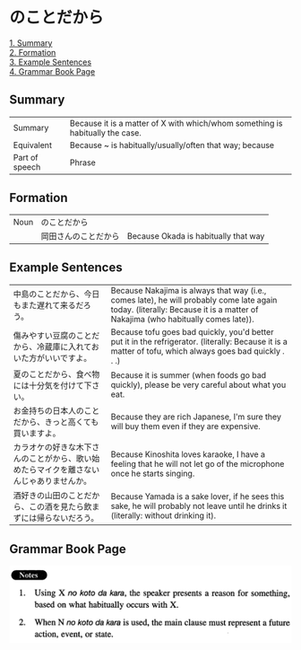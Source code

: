 # のことだから

[1. Summary](#summary)<br>
[2. Formation](#formation)<br>
[3. Example Sentences](#example-sentences)<br>
[4. Grammar Book Page](#grammar-book-page)<br>


## Summary

<table><tr>   <td>Summary</td>   <td>Because it is a matter of X with which/whom something is habitually the case.</td></tr><tr>   <td>Equivalent</td>   <td>Because ~ is habitually/usually/often that way; because</td></tr><tr>   <td>Part of speech</td>   <td>Phrase</td></tr></table>

## Formation

<table class="table"><tbody><tr class="tr head"><td class="td"><span class="bold">Noun</span></td><td class="td"><span class="concept">のことだから</span></td><td class="td"></td></tr><tr class="tr"><td class="td"></td><td class="td"><span>岡田さん</span><span class="concept">のことだから</span></td><td class="td"><span>Because Okada is habitually that way</span></td></tr></tbody></table>

## Example Sentences

<table><tr>   <td>中島のことだから、今日もまた遅れて来るだろう。</td>   <td>Because Nakajima is always that way (i.e., comes late), he will probably come late again today. (literally: Because it is a matter of Nakajima (who habitually comes late)).</td></tr><tr>   <td>傷みやすい豆腐のことだから、冷蔵庫に入れておいた方がいいですよ。</td>   <td>Because tofu goes bad quickly, you'd better put it in the refrigerator. (literally: Because it is a matter of tofu, which always goes bad quickly . . .)</td></tr><tr>   <td>夏のことだから、食べ物には十分気を付けて下さい。</td>   <td>Because it is summer (when foods go bad quickly), please be very careful about what you eat.</td></tr><tr>   <td>お金持ちの日本人のことだから、きっと高くても買いますよ。</td>   <td>Because they are rich Japanese, I'm sure they will buy them even if they are expensive.</td></tr><tr>   <td>カラオケの好きな木下さんのことがから、歌い始めたらマイクを離さないんじゃありませんか。</td>   <td>Because Kinoshita loves karaoke, I have a feeling that he will not let go of the microphone once he starts singing.</td></tr><tr>   <td>酒好きの山田のことだから、この酒を見たら飲まずには帰らないだろう。</td>   <td>Because Yamada is a sake lover, if he sees this sake, he will probably not leave until he drinks it (literally: without drinking it).</td></tr></table>

## Grammar Book Page

![](../img/Intermediateのことだから.png)

